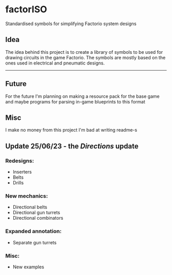 # factorISO
Standardised symbols for simplifying Factorio system designs

## Idea
The idea behind this project is to create a library of symbols to be used for drawing circuits in the game Factorio. The symbols are mostly based on the ones used in electrical and pneumatic designs.

---

## Future
For the future I'm planning on making a resource pack for the base game and maybe programs for parsing in-game blueprints to this format

## Misc
I make no money from this project
I'm bad at writing readme-s

## Update 25/06/23 - the *Directions* update
### Redesigns:
- Inserters
- Belts
- Drills

### New mechanics:
- Directional belts
- Directional gun turrets
- Directional combinators

### Expanded annotation:
- Separate gun turrets

### Misc:
- New examples
